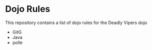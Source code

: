 Dojo Rules
==========

This repository contains a list of dojo rules for the Deadly Vipers dojo

* GitG
* Java
* polle
